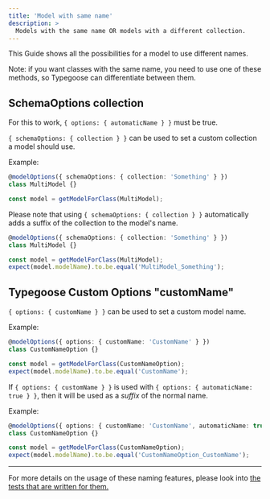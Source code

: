 ```yaml
---
title: 'Model with same name'
description: >
  Models with the same name OR models with a different collection.
---
```


This Guide shows all the possibilities for a model to use different names.

Note: if you want classes with the same name, you need to use one of these methods, so Typegoose can differentiate between them.

## SchemaOptions collection

For this to work, `{ options: { automaticName } }` must be true.

`{ schemaOptions: { collection } }` can be used to set a custom collection a model should use.

Example:

```ts
@modelOptions({ schemaOptions: { collection: 'Something' } })
class MultiModel {}

const model = getModelForClass(MultiModel);
```

Please note that using `{ schemaOptions: { collection } }` automatically adds a suffix of the collection to the model's name.

```ts
@modelOptions({ schemaOptions: { collection: 'Something' } })
class MultiModel {}

const model = getModelForClass(MultiModel);
expect(model.modelName).to.be.equal('MultiModel_Something');
```

## Typegoose Custom Options "customName"

`{ options: { customName } }` can be used to set a custom model name.

Example:

```ts
@modelOptions({ options: { customName: 'CustomName' } })
class CustomNameOption {}

const model = getModelForClass(CustomNameOption);
expect(model.modelName).to.be.equal('CustomName');
```

If `{ options: { customName } }` is used with `{ options: { automaticName: true } }`, then it will be used as a _suffix_ of the normal name.

Example:

```ts
@modelOptions({ options: { customName: 'CustomName', automaticName: true } })
class CustomNameOption {}

const model = getModelForClass(CustomNameOption);
expect(model.modelName).to.be.equal('CustomNameOption_CustomName');
```

---

For more details on the usage of these naming features, please look into
[the tests that are written for them.](https://github.com/typegoose/typegoose/blob/r6/master/test/tests/customName.test.ts)
